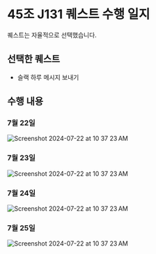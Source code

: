 # 45조 J131 퀘스트 수행 일지

퀘스트는 자율적으로 선택했습니다.

## 선택한 퀘스트

- 슬랙 하루 메시지 보내기

## 수행 내용

### 7월 22일

<img alt="Screenshot 2024-07-22 at 10 37 23 AM" src="./img/J131/Screenshot 2024-07-22 at 10.37.23 AM.png">

### 7월 23일

<img alt="Screenshot 2024-07-22 at 10 37 23 AM" src="./img/J131/Screenshot 2024-07-23 at 9.53.12 AM.png">

### 7월 24일

<img alt="Screenshot 2024-07-22 at 10 37 23 AM" src="./img/J131/Screenshot 2024-07-24 at 9.39.33 AM.png">

### 7월 25일

<img alt="Screenshot 2024-07-22 at 10 37 23 AM" src="./img/J131/Screenshot 2024-07-25 at 10.49.57 PM.png">
